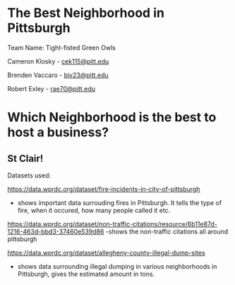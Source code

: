 # The Best Neighborhood in Pittsburgh

Team Name: Tight-fisted Green Owls

Cameron Klosky - cek115@pitt.edu

Brenden Vaccaro - bjv23@pitt.edu

Robert Exley - rae70@pitt.edu

# Which Neighborhood is the best to host a business?
## St Clair!

Datasets used:

https://data.wprdc.org/dataset/fire-incidents-in-city-of-pittsburgh
- shows important data surrouding fires in Pittsburgh. It tells the type of fire, when it occured, how many people called it etc.

https://data.wprdc.org/dataset/non-traffic-citations/resource/6b11e87d-1216-463d-bbd3-37460e539d86
-shows the non-traffic citations all around pittsburgh

https://data.wprdc.org/dataset/allegheny-county-illegal-dump-sites
- shows data surrounding illegal dumping in various neighborhoods in Pittsburgh, gives the estimated amount in tons.
